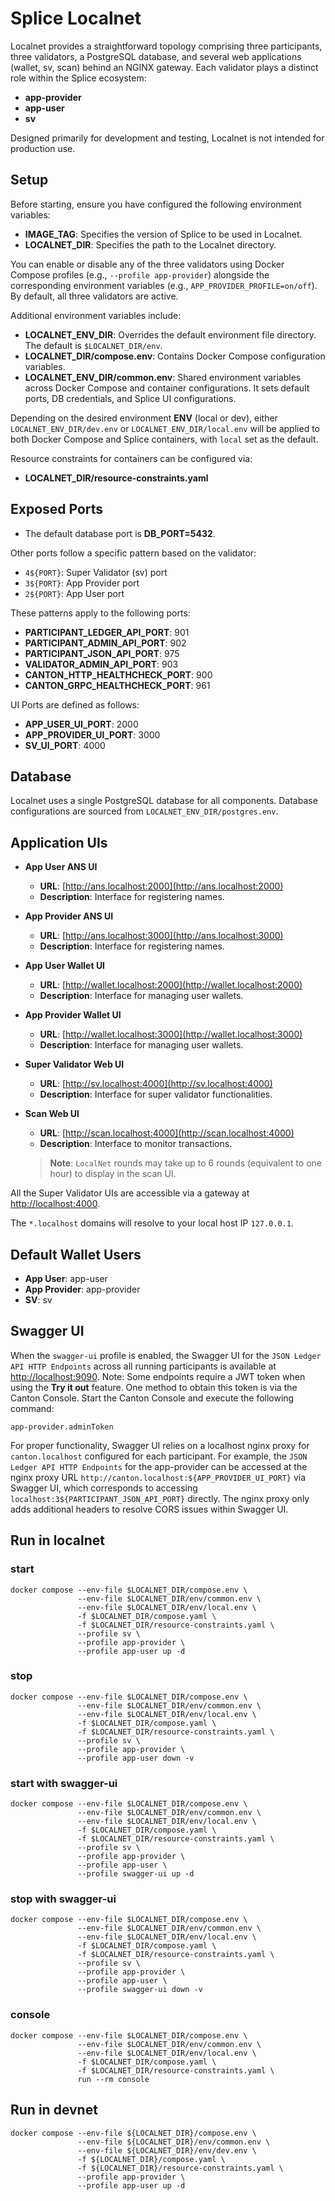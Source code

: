 # Splice Localnet

Localnet provides a straightforward topology comprising three participants, three validators, a PostgreSQL database, and several web applications (wallet, sv, scan) behind an NGINX gateway. Each validator plays a distinct role within the Splice ecosystem:

- **app-provider**
- **app-user**
- **sv**

Designed primarily for development and testing, Localnet is not intended for production use.

## Setup

Before starting, ensure you have configured the following environment variables:

- **IMAGE_TAG**: Specifies the version of Splice to be used in Localnet.
- **LOCALNET_DIR**: Specifies the path to the Localnet directory.

You can enable or disable any of the three validators using Docker Compose profiles (e.g., `--profile app-provider`) alongside the corresponding environment variables (e.g., `APP_PROVIDER_PROFILE=on/off`). By default, all three validators are active.

Additional environment variables include:

- **LOCALNET_ENV_DIR**: Overrides the default environment file directory. The default is `$LOCALNET_DIR/env`.
- **LOCALNET_DIR/compose.env**: Contains Docker Compose configuration variables.
- **LOCALNET_ENV_DIR/common.env**: Shared environment variables across Docker Compose and container configurations. It sets default ports, DB credentials, and Splice UI configurations.

Depending on the desired environment **ENV** (local or dev), either `LOCALNET_ENV_DIR/dev.env` or `LOCALNET_ENV_DIR/local.env` will be applied to both Docker Compose and Splice containers, with `local` set as the default.

Resource constraints for containers can be configured via:
- **LOCALNET_DIR/resource-constraints.yaml**


## Exposed Ports

- The default database port is **DB_PORT=5432**.

Other ports follow a specific pattern based on the validator:
- `4${PORT}`: Super Validator (sv) port
- `3${PORT}`: App Provider port
- `2${PORT}`: App User port

These patterns apply to the following ports:
- **PARTICIPANT_LEDGER_API_PORT**: 901
- **PARTICIPANT_ADMIN_API_PORT**: 902
- **PARTICIPANT_JSON_API_PORT**: 975
- **VALIDATOR_ADMIN_API_PORT**: 903
- **CANTON_HTTP_HEALTHCHECK_PORT**: 900
- **CANTON_GRPC_HEALTHCHECK_PORT**: 961


UI Ports are defined as follows:
- **APP_USER_UI_PORT**: 2000
- **APP_PROVIDER_UI_PORT**: 3000
- **SV_UI_PORT**: 4000

## Database

Localnet uses a single PostgreSQL database for all components. Database configurations are sourced from `LOCALNET_ENV_DIR/postgres.env`.

## Application UIs

- **App User ANS UI**
    - **URL**: [http://ans.localhost:2000](http://ans.localhost:2000)
    - **Description**: Interface for registering names.

- **App Provider ANS UI**
    - **URL**: [http://ans.localhost:3000](http://ans.localhost:3000)
    - **Description**: Interface for registering names.

- **App User Wallet UI**
    - **URL**: [http://wallet.localhost:2000](http://wallet.localhost:2000)
    - **Description**: Interface for managing user wallets.

- **App Provider Wallet UI**
    - **URL**: [http://wallet.localhost:3000](http://wallet.localhost:3000)
    - **Description**: Interface for managing user wallets.

- **Super Validator Web UI**
    - **URL**: [http://sv.localhost:4000](http://sv.localhost:4000)
    - **Description**: Interface for super validator functionalities.

- **Scan Web UI**
    - **URL**: [http://scan.localhost:4000](http://scan.localhost:4000)
    - **Description**: Interface to monitor transactions.

  > **Note**: `LocalNet` rounds may take up to 6 rounds (equivalent to one hour) to display in the scan UI.

All the Super Validator UIs are accessible via a gateway at [http://localhost:4000](http://localhost:4000).

The `*.localhost` domains will resolve to your local host IP `127.0.0.1`.

## Default Wallet Users

- **App User**: app-user
- **App Provider**: app-provider
- **SV**: sv

## Swagger UI

When the `swagger-ui` profile is enabled, the Swagger UI for the `JSON Ledger API HTTP Endpoints` across all running participants is available at [http://localhost:9090](http://localhost:9090).
Note: Some endpoints require a JWT token when using the **Try it out** feature. One method to obtain this token is via the Canton Console. Start the Canton Console and execute the following command:
```
app-provider.adminToken
```

For proper functionality, Swagger UI relies on a localhost nginx proxy for `canton.localhost` configured for each participant. For example, the `JSON Ledger API HTTP Endpoints` for the app-provider
can be accessed at the nginx proxy URL `http://canton.localhost:${APP_PROVIDER_UI_PORT}` via Swagger UI, which corresponds to accessing `localhost:3${PARTICIPANT_JSON_API_PORT}` directly.
The nginx proxy only adds additional headers to resolve CORS issues within Swagger UI.


## Run in localnet
### start
```
docker compose --env-file $LOCALNET_DIR/compose.env \
               --env-file $LOCALNET_DIR/env/common.env \
               --env-file $LOCALNET_DIR/env/local.env \
               -f $LOCALNET_DIR/compose.yaml \
               -f $LOCALNET_DIR/resource-constraints.yaml \
               --profile sv \
               --profile app-provider \
               --profile app-user up -d
```
### stop
```
docker compose --env-file $LOCALNET_DIR/compose.env \
               --env-file $LOCALNET_DIR/env/common.env \
               --env-file $LOCALNET_DIR/env/local.env \
               -f $LOCALNET_DIR/compose.yaml \
               -f $LOCALNET_DIR/resource-constraints.yaml \
               --profile sv \
               --profile app-provider \
               --profile app-user down -v
```
### start with swagger-ui
```
docker compose --env-file $LOCALNET_DIR/compose.env \
               --env-file $LOCALNET_DIR/env/common.env \
               --env-file $LOCALNET_DIR/env/local.env \
               -f $LOCALNET_DIR/compose.yaml \
               -f $LOCALNET_DIR/resource-constraints.yaml \
               --profile sv \
               --profile app-provider \
               --profile app-user \
               --profile swagger-ui up -d
```
### stop with swagger-ui
```
docker compose --env-file $LOCALNET_DIR/compose.env \
               --env-file $LOCALNET_DIR/env/common.env \
               --env-file $LOCALNET_DIR/env/local.env \
               -f $LOCALNET_DIR/compose.yaml \
               -f $LOCALNET_DIR/resource-constraints.yaml \
               --profile sv \
               --profile app-provider \
               --profile app-user \
               --profile swagger-ui down -v
```
### console
```
docker compose --env-file $LOCALNET_DIR/compose.env \
               --env-file $LOCALNET_DIR/env/common.env \
               --env-file $LOCALNET_DIR/env/local.env \
               -f $LOCALNET_DIR/compose.yaml \
               -f $LOCALNET_DIR/resource-constraints.yaml \
               run --rm console
```

## Run in devnet
```
docker compose --env-file ${LOCALNET_DIR}/compose.env \
               --env-file ${LOCALNET_DIR}/env/common.env \
               --env-file ${LOCALNET_DIR}/env/dev.env \
               -f ${LOCALNET_DIR}/compose.yaml \
               -f ${LOCALNET_DIR}/resource-constraints.yaml \
               --profile app-provider \
               --profile app-user up -d
```
